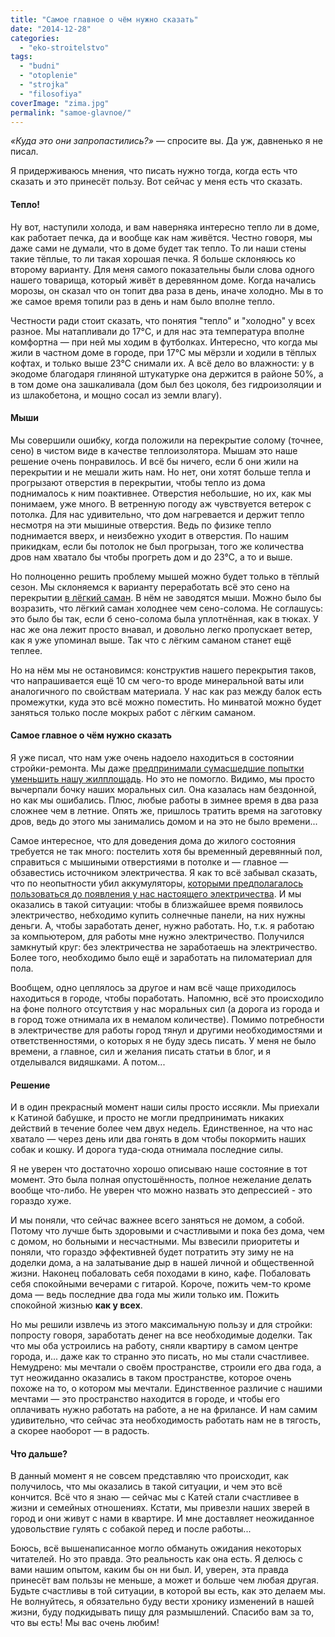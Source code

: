 ```yaml
---
title: "Самое главное о чём нужно сказать"
date: "2014-12-28"
categories: 
  - "eko-stroitelstvo"
tags: 
  - "budni"
  - "otoplenie"
  - "strojka"
  - "filosofiya"
coverImage: "zima.jpg"
permalink: "samoe-glavnoe/"
---
```


_«Куда это они запропастились?»_ — спросите вы. Да уж, давненько я не писал.

Я придерживаюсь мнения, что писать нужно тогда, когда есть что сказать и это принесёт пользу. Вот сейчас у меня есть что сказать.

#### Тепло!

Ну вот, наступили холода, и вам наверняка интересно тепло ли в доме, как работает печка, да и вообще как нам живётся. Честно говоря, мы даже сами не думали, что в доме будет так тепло. То ли наши стены такие тёплые, то ли такая хорошая печка. Я больше склоняюсь ко второму варианту. Для меня самого показательны были слова одного нашего товарища, который живёт в деревянном доме. Когда начались морозы, он сказал что он топит два раза в день, иначе холодно. Мы в то же самое время топили раз в день и нам было вполне тепло.

Честности ради стоит сказать, что понятия "тепло" и "холодно" у всех разное. Мы натапливали до 17°C, и для нас эта температура вполне комфортна — при ней мы ходим в футболках. Интересно, что когда мы жили в частном доме в городе, при 17°C мы мёрзли и ходили в тёплых кофтах, и только выше 23°C снимали их. А всё дело во влажности: у в экодоме благодаря глиняной штукатурке она держится в районе 50%, а в том доме она зашкаливала (дом был без цоколя, без гидроизоляции и из шлакобетона, и мощно сосал из земли влагу).

#### Мыши

Мы совершили ошибку, когда положили на перекрытие солому (точнее, сено) в чистом виде в качестве теплоизолятора. Мышам это наше решение очень понравилось. И всё бы ничего, если б они жили на перекрытии и не мешали жить нам. Но нет, они хотят больше тепла и прогрызают отверстия в перекрытии, чтобы тепло из дома поднималось к ним поактивнее. Отверстия небольшие, но их, как мы понимаем, уже много. В ветренную погоду аж чувствуется ветерок с потолка. Для нас удивительно, что дом нагревается и держит тепло несмотря на эти мышиные отверстия. Ведь по физике тепло поднимается вверх, и неизбежно уходит в отверстия. По нашим прикидкам, если бы потолок не был прогрызан, того же количества дров нам хватало бы чтобы прогреть дом и до 23°C, а то и выше.

Но полноценно решить проблему мышей можно будет только в тёплый сезон. Мы склоняемся к варианту переработать всё это сено на перекрытии [в лёгкий саман](http://svobodaiznutri.ru/likbez-po-tehnologiam-ekostroitelstva/ "Ликбез по технологиям экостроительства"). В нём не заводятся мыши. Можно было бы возразить, что лёгкий саман холоднее чем сено-солома. Не соглашусь: это было бы так, если б сено-солома была уплотнённая, как в тюках. У нас же она лежит просто внавал, и довольно легко пропускает ветер, как я уже упоминал выше. Так что с лёгким саманом станет ещё теплее.

Но на нём мы не остановимся: конструктив нашего перекрытия таков, что напрашивается ещё 10 см чего-то вроде минеральной ваты или аналогичного по свойствам материала. У нас как раз между балок есть промежутки, куда это всё можно поместить. Но минватой можно будет заняться только после мокрых работ с лёгким саманом.

#### Самое главное о чём нужно сказать

Я уже писал, что нам уже очень надоело находиться в состоянии стройки-ремонта. Мы даже [предпринимали сумасшедшие попытки уменьшить нашу жилплощадь](http://svobodaiznutri.ru/o-prostranstve-doma-ili-nashe-malenkoe-sumashestvie/ "О пространстве дома или Наше маленькое сумасшествие"). Но это не помогло. Видимо, мы просто вычерпали бочку наших моральных сил. Она казалась нам бездонной, но как мы ошибались. Плюс, любые работы в зимнее время в два раза сложнее чем в летние. Опять же, пришлось тратить время на заготовку дров, ведь до этого мы занимались домом и на это не было времени...

Самое интересное, что для доведения дома до жилого состояния требуется не так много: постелить хотя бы временный деревянный пол, справиться с мышиными отверстиями в потолке и — главное — обзавестись источником электричества. Я как то всё забывал сказать, что по неопытности убил аккумуляторы, [которыми предполагалось пользоваться до появления у нас настоящего электричества](http://svobodaiznutri.ru/elektrifikaciya-ekodoma/ "Электрификация экодома"). И мы оказались в такой ситуации: чтобы в близжайшее время появилось электричество, небходимо купить солнечные панели, на них нужны деньги. А, чтобы заработать денег, нужно работать. Но, т.к. я работаю за компьютером, для работы мне нужно электричество. Получился замкнутый круг: без электричества не заработаешь на электричество. Более того, необходимо было ещё и заработать на пиломатериал для пола.

Вообщем, одно цеплялось за другое и нам всё чаще приходилось находиться в городе, чтобы поработать. Напомню, всё это происходило на фоне полного отсутствия у нас моральных сил (а дорога из города и в город тоже отнимала их в немалом количестве). Помимо потребности в электричестве для работы город тянул и другими необходимостями и ответственностями, о которых я не буду здесь писать. У меня не было времени, а главное, сил и желания писать статьи в блог, и я отделывался видяшками. А потом...

#### Решение

И в один прекрасный момент наши силы просто иссякли. Мы приехали к Катиной бабушке, и просто не могли предпринимать никаких действий в течение более чем двух недель. Единственное, на что нас хватало — через день или два гонять в дом чтобы покормить наших собак и кошку. И дорога туда-сюда отнимала последние силы.

Я не уверен что достаточно хорошо описываю наше состояние в тот момент. Это была полная опустошённость, полное нежелание делать вообще что-либо. Не уверен что можно назвать это депрессией - это гораздо хуже.

И мы поняли, что сейчас важнее всего заняться не домом, а собой. Потому что лучше быть здоровыми и счастливыми и пока без дома, чем с домом, но больными и несчастными. Мы взвесили приоритеты и поняли, что гораздо эффективней будет потратить эту зиму не на доделки дома, а на залатывание дыр в нашей личной и общественной жизни. Наконец побаловать себя походами в кино, кафе. Побаловать себя спокойными вечерами с гитарой. Короче, пожить чем-то кроме дома — ведь последние два года мы жили только им. Пожить спокойной жизнью **как у всех**.

Но мы решили извлечь из этого максимальную пользу и для стройки: попросту говоря, заработать денег на все необходимые доделки. Так что мы оба устроились на работу, сняли квартиру в самом центре города, и... даже как то странно это писать, но мы стали счастливее. Немудрено: мы мечтали о своём пространстве, строили его два года, а тут неожиданно оказались в таком пространстве, которое очень похоже на то, о котором мы мечтали. Единственное различие с нашими мечтами — это пространство находится в городе, и чтобы его оплачивать нужно работать на работе, а не на фрилансе. И нам самим удивительно, что сейчас эта необходимость работать нам не в тягость, а скорее наоборот — в радость.

#### Что дальше?

В данный момент я не совсем представляю что происходит, как получилось, что мы оказались в такой ситуации, и чем это всё кончится. Всё что я знаю — сейчас мы с Катей стали счастливее в жизни и семейных отношениях. Кстати, мы привезли наших зверей в город и они живут с нами в квартире. И мне доставляет неожиданное удовольствие гулять с собакой перед и после работы...

Боюсь, всё вышенаписанное могло обмануть ожидания некоторых читателей. Но это правда. Это реальность как она есть. Я делюсь с вами нашим опытом, каким бы он ни был. И, уверен, эта правда принесёт вам пользы не меньше, а может и больше чем любая другая. Будьте счастливы в той ситуации, в которой вы есть, как это делаем мы. Не волнуйтесь, я обязательно буду вести хронику изменений в нашей жизни, буду подкидывать пищу для размышлений. Спасибо вам за то, что вы есть! Мы вас очень любим!
